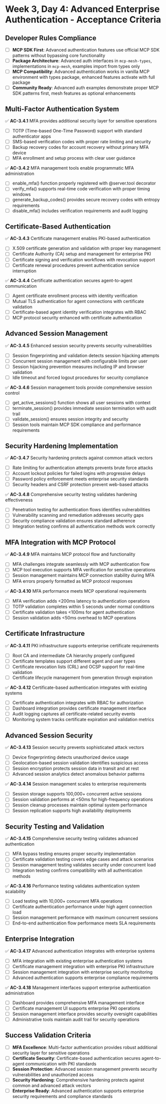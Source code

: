 # Week 3, Day 4: Advanced Enterprise Authentication - Acceptance Criteria

## Developer Rules Compliance
- [ ] **MCP SDK First**: Advanced authentication features use official MCP SDK patterns without bypassing core functionality
- [ ] **Package Architecture**: Advanced auth interfaces in `mcp-mesh-types`, implementations in `mcp-mesh`, examples import from types only
- [ ] **MCP Compatibility**: Advanced authentication works in vanilla MCP environment with types package, enhanced features activate with full package
- [ ] **Community Ready**: Advanced auth examples demonstrate proper MCP SDK patterns first, mesh features as optional enhancements

## Multi-Factor Authentication System
✅ **AC-3.4.1** MFA provides additional security layer for sensitive operations
- [ ] TOTP (Time-based One-Time Password) support with standard authenticator apps
- [ ] SMS-based verification codes with proper rate limiting and security
- [ ] Backup recovery codes for account recovery without primary MFA device
- [ ] MFA enrollment and setup process with clear user guidance

✅ **AC-3.4.2** MFA management tools enable programmatic MFA administration
- [ ] enable_mfa() function properly registered with @server.tool decorator
- [ ] verify_mfa() supports real-time code verification with proper timing windows
- [ ] generate_backup_codes() provides secure recovery codes with entropy requirements
- [ ] disable_mfa() includes verification requirements and audit logging

## Certificate-Based Authentication
✅ **AC-3.4.3** Certificate management enables PKI-based authentication
- [ ] X.509 certificate generation and validation with proper key management
- [ ] Certificate Authority (CA) setup and management for enterprise PKI
- [ ] Certificate signing and verification workflows with revocation support
- [ ] Certificate renewal procedures prevent authentication service interruption

✅ **AC-3.4.4** Certificate authentication secures agent-to-agent communication
- [ ] Agent certificate enrollment process with identity verification
- [ ] Mutual TLS authentication for agent connections with certificate validation
- [ ] Certificate-based agent identity verification integrates with RBAC
- [ ] MCP protocol security enhanced with certificate authentication

## Advanced Session Management
✅ **AC-3.4.5** Enhanced session security prevents security vulnerabilities
- [ ] Session fingerprinting and validation detects session hijacking attempts
- [ ] Concurrent session management with configurable limits per user
- [ ] Session hijacking prevention measures including IP and browser validation
- [ ] Idle timeout and forced logout procedures for security compliance

✅ **AC-3.4.6** Session management tools provide comprehensive session control
- [ ] get_active_sessions() function shows all user sessions with context
- [ ] terminate_session() provides immediate session termination with audit trail
- [ ] validate_session() ensures session integrity and security
- [ ] Session tools maintain MCP SDK compliance and performance requirements

## Security Hardening Implementation
✅ **AC-3.4.7** Security hardening protects against common attack vectors
- [ ] Rate limiting for authentication attempts prevents brute force attacks
- [ ] Account lockout policies for failed logins with progressive delays
- [ ] Password policy enforcement meets enterprise security standards
- [ ] Security headers and CSRF protection prevent web-based attacks

✅ **AC-3.4.8** Comprehensive security testing validates hardening effectiveness
- [ ] Penetration testing for authentication flows identifies vulnerabilities
- [ ] Vulnerability scanning and remediation addresses security gaps
- [ ] Security compliance validation ensures standard adherence
- [ ] Integration testing confirms all authentication methods work correctly

## MFA Integration with MCP Protocol
✅ **AC-3.4.9** MFA maintains MCP protocol flow and functionality
- [ ] MFA challenges integrate seamlessly with MCP authentication flow
- [ ] MCP tool execution supports MFA verification for sensitive operations
- [ ] Session management maintains MCP connection stability during MFA
- [ ] MFA errors properly formatted as MCP protocol responses

✅ **AC-3.4.10** MFA performance meets MCP operational requirements
- [ ] MFA verification adds <200ms latency to authentication operations
- [ ] TOTP validation completes within 5 seconds under normal conditions
- [ ] Certificate validation takes <100ms for agent authentication
- [ ] Session validation adds <50ms overhead to MCP operations

## Certificate Infrastructure
✅ **AC-3.4.11** PKI infrastructure supports enterprise certificate requirements
- [ ] Root CA and intermediate CA hierarchy properly configured
- [ ] Certificate templates support different agent and user types
- [ ] Certificate revocation lists (CRL) and OCSP support for real-time validation
- [ ] Certificate lifecycle management from generation through expiration

✅ **AC-3.4.12** Certificate-based authentication integrates with existing systems
- [ ] Certificate authentication integrates with RBAC for authorization
- [ ] Dashboard integration provides certificate management interface
- [ ] Audit logging captures all certificate-related security events
- [ ] Monitoring system tracks certificate expiration and validation metrics

## Advanced Session Security
✅ **AC-3.4.13** Session security prevents sophisticated attack vectors
- [ ] Device fingerprinting detects unauthorized device usage
- [ ] Geolocation-based session validation identifies suspicious access
- [ ] Session encryption protects session data in transit and at rest
- [ ] Advanced session analytics detect anomalous behavior patterns

✅ **AC-3.4.14** Session management scales to enterprise requirements
- [ ] Session storage supports 100,000+ concurrent active sessions
- [ ] Session validation performs at <50ms for high-frequency operations
- [ ] Session cleanup processes maintain optimal system performance
- [ ] Session replication supports high availability deployments

## Security Testing and Validation
✅ **AC-3.4.15** Comprehensive security testing validates advanced authentication
- [ ] MFA bypass testing ensures proper security implementation
- [ ] Certificate validation testing covers edge cases and attack scenarios
- [ ] Session management testing validates security under concurrent load
- [ ] Integration testing confirms compatibility with all authentication methods

✅ **AC-3.4.16** Performance testing validates authentication system scalability
- [ ] Load testing with 10,000+ concurrent MFA operations
- [ ] Certificate authentication performance under high agent connection load
- [ ] Session management performance with maximum concurrent sessions
- [ ] End-to-end authentication flow performance meets SLA requirements

## Enterprise Integration
✅ **AC-3.4.17** Advanced authentication integrates with enterprise systems
- [ ] MFA integration with existing enterprise authentication systems
- [ ] Certificate management integration with enterprise PKI infrastructure
- [ ] Session management integration with enterprise security monitoring
- [ ] Advanced authentication supports enterprise compliance requirements

✅ **AC-3.4.18** Management interfaces support enterprise authentication administration
- [ ] Dashboard provides comprehensive MFA management interface
- [ ] Certificate management UI supports enterprise PKI operations
- [ ] Session management interface provides security oversight capabilities
- [ ] Administrative tools maintain audit trail for security operations

## Success Validation Criteria
- [ ] **MFA Excellence**: Multi-factor authentication provides robust additional security layer for sensitive operations
- [ ] **Certificate Security**: Certificate-based authentication secures agent-to-agent communication with PKI standards
- [ ] **Session Protection**: Advanced session management prevents security vulnerabilities and unauthorized access
- [ ] **Security Hardening**: Comprehensive hardening protects against common and advanced attack vectors
- [ ] **Enterprise Ready**: Advanced authentication supports enterprise security requirements and compliance standards